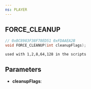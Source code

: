 ```yaml
---
ns: PLAYER
---
```

## FORCE_CLEANUP

```c
// 0xBC8983F38F78ED51 0xFDAAEA2B
void FORCE_CLEANUP(int cleanupFlags);
```

```
used with 1,2,8,64,128 in the scripts  
```

## Parameters
* **cleanupFlags**: 

